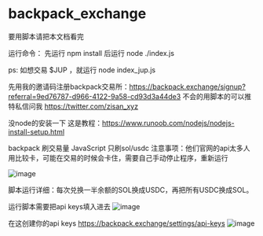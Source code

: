 # backpack_exchange

 要用脚本请把本文档看完
 
 运行命令：
 先运行 npm install
 后运行 node ./index.js

ps: 如想交易 $JUP ，就运行 node index_jup.js

 先用我的邀请码注册backpack交易所：https://backpack.exchange/signup?referral=9ed76787-d966-4122-9a58-cd93d3a44de3
 不会的用脚本的可以推特私信问我 https://twitter.com/zisan_xyz

 没node的安装一下 这是教程：https://www.runoob.com/nodejs/nodejs-install-setup.html

 backpack 刷交易量 JavaScript 只刷sol/usdc
 注意事项：他们官网的api太多人用比较卡，可能在交易的时候会卡住，需要自己手动停止程序，重新运行

 ![image](https://github.com/catsats/backpack_exchange/assets/154321884/61503391-05ad-44d3-a121-6e6393907245)

 脚本运行详细：每次兑换一半余额的SOL换成USDC，再把所有USDC换成SOL。

 运行脚本需要把api keys填入进去
 ![image](https://github.com/catsats/backpack_exchange/assets/154321884/52850aab-6b10-4678-93d6-4b56d2be2449)

在这创建你的api keys https://backpack.exchange/settings/api-keys
![image](https://github.com/catsats/backpack_exchange/assets/154321884/9afa6f34-6d8f-495c-b6b7-e43c7f18cff5)
